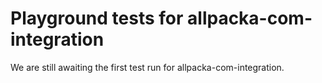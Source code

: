 # Playground tests for allpacka-com-integration
We are still awaiting the first test run for allpacka-com-integration.
